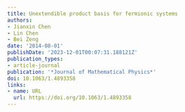 ```yaml
---
title: Unextendible product basis for fermionic systems
authors:
- Jianxin Chen
- Lin Chen
- Bei Zeng
date: '2014-08-01'
publishDate: '2023-12-01T00:07:31.188121Z'
publication_types:
- article-journal
publication: '*Journal of Mathematical Physics*'
doi: 10.1063/1.4893358
links:
- name: URL
  url: https://doi.org/10.1063/1.4893358
---
```

